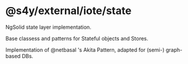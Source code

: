 # @s4y/external/iote/state

NgSolid state layer implementation.

Base classess and patterns for Stateful objects and Stores.

Implementation of @netbasal 's Akita Pattern, adapted for (semi-) graph-based DBs. 
